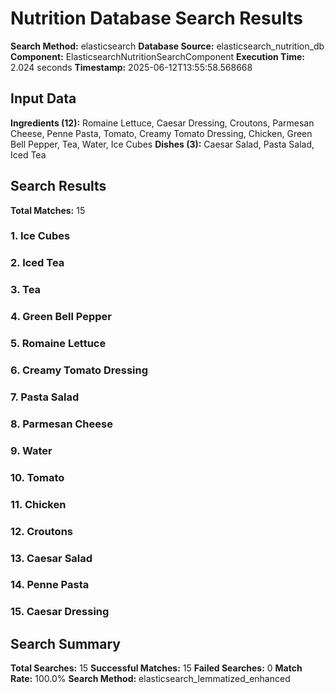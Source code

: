 # Nutrition Database Search Results

**Search Method:** elasticsearch
**Database Source:** elasticsearch_nutrition_db
**Component:** ElasticsearchNutritionSearchComponent
**Execution Time:** 2.024 seconds
**Timestamp:** 2025-06-12T13:55:58.568668

## Input Data
**Ingredients (12):** Romaine Lettuce, Caesar Dressing, Croutons, Parmesan Cheese, Penne Pasta, Tomato, Creamy Tomato Dressing, Chicken, Green Bell Pepper, Tea, Water, Ice Cubes
**Dishes (3):** Caesar Salad, Pasta Salad, Iced Tea

## Search Results
**Total Matches:** 15

### 1. Ice Cubes

### 2. Iced Tea

### 3. Tea

### 4. Green Bell Pepper

### 5. Romaine Lettuce

### 6. Creamy Tomato Dressing

### 7. Pasta Salad

### 8. Parmesan Cheese

### 9. Water

### 10. Tomato

### 11. Chicken

### 12. Croutons

### 13. Caesar Salad

### 14. Penne Pasta

### 15. Caesar Dressing

## Search Summary
**Total Searches:** 15
**Successful Matches:** 15
**Failed Searches:** 0
**Match Rate:** 100.0%
**Search Method:** elasticsearch_lemmatized_enhanced
